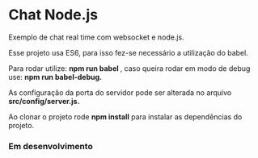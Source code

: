 # Chat Node.js

Exemplo de chat real time com websocket e node.js.

Esse projeto usa ES6, para isso fez-se necessário a utilização do babel.

 Para rodar utilize: <strong> npm run babel </strong>, caso queira rodar em modo de debug use: <strong> npm run babel-debug.</strong>

As configuração da porta do servidor pode ser alterada no arquivo <strong>src/config/server.js.</strong>

Ao clonar o projeto rode <strong>npm install</strong> para instalar as dependências do projeto.

### Em desenvolvimento
